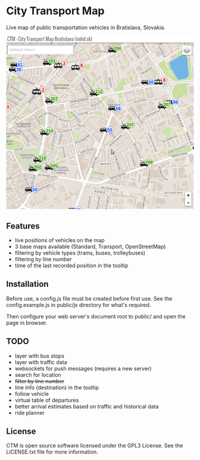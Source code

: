# City Transport Map

Live map of public transportation vehicles in Bratislava, Slovakia.

![Screenshot](screenshot.png?raw=true "Screenshot of the City Transportation Map")

## Features

* live positions of vehicles on the map
* 3 base maps available (Standard, Transport, OpenStreetMap)
* filtering by vehicle types (trams, buses, trolleybuses)
* filtering by line number
* time of the last recorded position in the tooltip

## Installation

Before use, a config.js file must be created before first use. See the config.example.js
in public/js directory for what's required.

Then configure your web server's document root to public/ and open the page in browser.

## TODO

* layer with bus stops
* layer with traffic data
* websockets for push messages (requires a new server)
* search for location
* ~~filter by line number~~
* line info (destination) in the tooltip
* follow vehicle
* virtual table of departures
* better arrival estimates based on traffic and historical data
* ride planner

## License

CTM is open source software licensed under the GPL3 License. See the LICENSE.txt file for more information.
